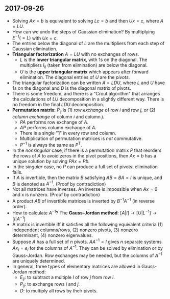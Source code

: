## 2017-09-26

- Solving $Ax = b$ is equivalent to solving $Lc = b$ and then $Ux = c$, where $A = LU$.
- How can we undo the steps of Gaussian elimination? By multiplying $E^{-1} (= L)$ with $Ux = c$.
- The entries below the diagonal of $L$ are the multipliers from each step of Gaussian elimination.
- __Triangular factorization__ $A = LU$ with no exchanges of rows.
    - $L$ is the __lower triangular matrix__, with 1s on the diagonal. The multipliers $l_{ij}$ (taken from elimination) are below the diagonal.
    - $U$ is the __upper triangular matrix__ which appears after forward elimination. The diagonal entries of $U$ are the _pivots_.
- The triangular factorization can be written $A = LDU$, where $L$ and $U$ have 1s on the diagonal and $D$ is the diagonal matrix of pivots.
- There is some freedom, and there is a "Crout algorithm" that arranges the calculations of $LU$ decomposition in a slightly different way. There is no freedom in the final $LDU$ decomposition.
- __Permutation matrix__: $P_{ij}$ is (1) _row exchange_ of row $i$ and row $j$, or (2) _column exchange_ of column $i$ and column $j$.
    - $PA$ performs row exchange of $A$.
    - $AP$ performs column exchange of $A$.
    - There is a single "1" in every row and column.
    - Multiplication of permutation matrices is _not_ commutative.
    - $P^{-1}$ is always the same as $P^\text{T}$.
- In the _nonsingular_ case, if there is a permutation matrix $P$ that reorders the rows of $A$ to avoid zeros in the pivot positions, then $Ax = b$ has a unique solution by solving $PAx = Pb$.
- In the _singular_ case, no $P$ can produce a full set of pivots: elimination fails.
- If $A$ is invertible, then the matrix $B$ satisfying $AB = BA = I$ is unique, and $B$ is denoted as $A^{-1}$. (Proof by contradiction)
- Not all matrices have inverses. An inverse is impossible when $Ax = 0$ and x is nonzero. (Proof by contradiction)
- A product $AB$ of invertible matrices is inverted by $B^{-1}A^{-1}$ (in reverse order).
- How to calculate $A^{-1}$? The __Gauss-Jordan method__: $[A|I] \to [U|L^{-1}] \to [I|A^{-1}]$
- A matrix is invertible iff it satisfies all the following equivalent criteria (1) independent columns/rows, (2) nonzero pivots, (3) nonzero determinant, (4) nonzero eigenvalues.
- Suppose $A$ has a full set of $n$ pivots. $AA^{-1} = I$ gives $n$ separate systems $Ax_i = e_i$ for the columns of $A^{-1}$. They can be solved by elimination or by Gauss-Jordan. Row exchanges may be needed, but the columns of $A^{-1}$ are uniquely determined.
- In general, three types of elementary matrices are allowed in Gauss-Jordan method:
    - $E_{ij}$: to subtract a multiple $l$ of row $j$ from row $i$.
    - $P_{ij}$: to exchange rows $i$ and $j$.
    - $D$: to multiply all rows by their pivots.
